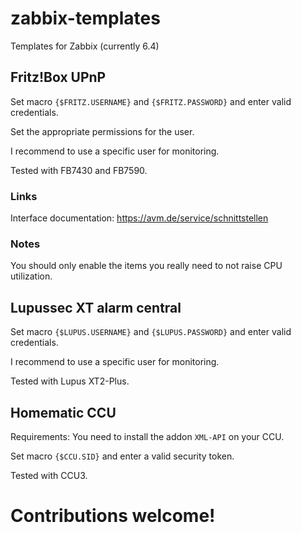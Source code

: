 # zabbix-templates
Templates for Zabbix (currently 6.4)

## Fritz!Box UPnP

Set macro ``{$FRITZ.USERNAME}`` and ``{$FRITZ.PASSWORD}`` and enter valid credentials.

Set the appropriate permissions for the user.

I recommend to use a specific user for monitoring.

Tested with FB7430 and FB7590.

### Links

Interface documentation: https://avm.de/service/schnittstellen

### Notes

You should only enable the items you really need to not raise CPU utilization.

## Lupussec XT alarm central

Set macro ``{$LUPUS.USERNAME}`` and ``{$LUPUS.PASSWORD}`` and enter valid credentials.

I recommend to use a specific user for monitoring.

Tested with Lupus XT2-Plus.

## Homematic CCU

Requirements: You need to install the addon ``XML-API`` on your CCU.

Set macro ``{$CCU.SID}`` and enter a valid security token.

Tested with CCU3.

# Contributions welcome!
